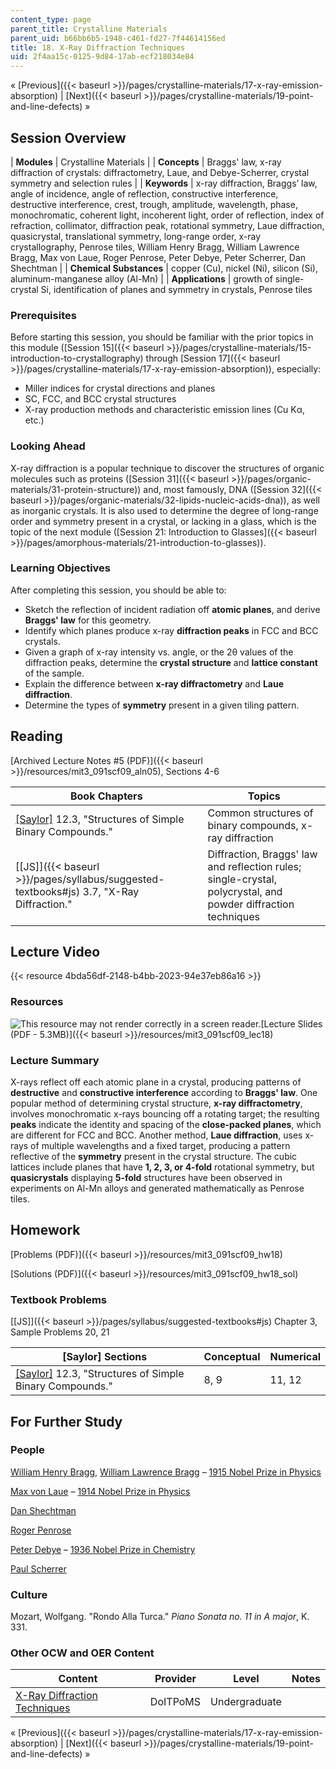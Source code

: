 ```yaml
---
content_type: page
parent_title: Crystalline Materials
parent_uid: b66bb6b5-1948-c461-fd27-7f44614156ed
title: 18. X-Ray Diffraction Techniques
uid: 2f4aa15c-0125-9d84-17ab-ecf218034e84
---
```


« [Previous]({{< baseurl >}}/pages/crystalline-materials/17-x-ray-emission-absorption) | [Next]({{< baseurl >}}/pages/crystalline-materials/19-point-and-line-defects) »

Session Overview
----------------

| **Modules** | Crystalline Materials |
| **Concepts** | Braggs' law, x-ray diffraction of crystals: diffractometry, Laue, and Debye-Scherrer, crystal symmetry and selection rules |
| **Keywords** | x-ray diffraction, Braggs’ law, angle of incidence, angle of reflection, constructive interference, destructive interference, crest, trough, amplitude, wavelength, phase, monochromatic, coherent light, incoherent light, order of reflection, index of refraction, collimator, diffraction peak, rotational symmetry, Laue diffraction, quasicrystal, translational symmetry, long-range order, x-ray crystallography, Penrose tiles, William Henry Bragg, William Lawrence Bragg, Max von Laue, Roger Penrose, Peter Debye, Peter Scherrer, Dan Shechtman |
| **Chemical Substances** | copper (Cu), nickel (Ni), silicon (Si), aluminum-manganese alloy (Al-Mn) |
| **Applications** | growth of single-crystal Si, identification of planes and symmetry in crystals, Penrose tiles 

### Prerequisites

Before starting this session, you should be familiar with the prior topics in this module ([Session 15]({{< baseurl >}}/pages/crystalline-materials/15-introduction-to-crystallography) through [Session 17]({{< baseurl >}}/pages/crystalline-materials/17-x-ray-emission-absorption)), especially:

*   Miller indices for crystal directions and planes
*   SC, FCC, and BCC crystal structures
*   X-ray production methods and characteristic emission lines (Cu Kα, etc.)

### Looking Ahead

X-ray diffraction is a popular technique to discover the structures of organic molecules such as proteins ([Session 31]({{< baseurl >}}/pages/organic-materials/31-protein-structure)) and, most famously, DNA ([Session 32]({{< baseurl >}}/pages/organic-materials/32-lipids-nucleic-acids-dna)), as well as inorganic crystals. It is also used to determine the degree of long-range order and symmetry present in a crystal, or lacking in a glass, which is the topic of the next module ([Session 21: Introduction to Glasses]({{< baseurl >}}/pages/amorphous-materials/21-introduction-to-glasses)).

### Learning Objectives

After completing this session, you should be able to:

*   Sketch the reflection of incident radiation off **atomic planes**, and derive **Braggs' law** for this geometry.
*   Identify which planes produce x-ray **diffraction peaks** in FCC and BCC crystals.
*   Given a graph of x-ray intensity vs. angle, or the 2θ values of the diffraction peaks, determine the **crystal structure** and **lattice constant** of the sample.
*   Explain the difference between **x-ray diffractometry** and **Laue diffraction**.
*   Determine the types of **symmetry** present in a given tiling pattern.

Reading
-------

[Archived Lecture Notes #5 (PDF)]({{< baseurl >}}/resources/mit3_091scf09_aln05), Sections 4-6

| Book Chapters | Topics |
| --- | --- |
| [\[Saylor\]](https://saylordotorg.github.io/text_general-chemistry-principles-patterns-and-applications-v1.0/s16-03-structures-of-simple-binary-co.html) 12.3, "Structures of Simple Binary Compounds." | Common structures of binary compounds, x-ray diffraction |
| [\[JS\]]({{< baseurl >}}/pages/syllabus/suggested-textbooks#js) 3.7, "X-Ray Diffraction." | Diffraction, Braggs' law and reflection rules; single-crystal, polycrystal, and powder diffraction techniques 

Lecture Video
-------------

{{< resource 4bda56df-2148-b4bb-2023-94e37eb86a16 >}}

### Resources

![This resource may not render correctly in a screen reader.](/images/inacessible.gif)[Lecture Slides (PDF - 5.3MB)]({{< baseurl >}}/resources/mit3_091scf09_lec18)

### Lecture Summary

X-rays reflect off each atomic plane in a crystal, producing patterns of **destructive** and **constructive interference** according to **Braggs' law**. One popular method of determining crystal structure, **x-ray diffractometry**, involves monochromatic x-rays bouncing off a rotating target; the resulting **peaks** indicate the identity and spacing of the **close-packed planes**, which are different for FCC and BCC. Another method, **Laue diffraction**, uses x-rays of multiple wavelengths and a fixed target, producing a pattern reflective of the **symmetry** present in the crystal structure. The cubic lattices include planes that have **1, 2, 3, or 4-fold** rotational symmetry, but **quasicrystals** displaying **5-fold** structures have been observed in experiments on Al-Mn alloys and generated mathematically as Penrose tiles.

Homework
--------

[Problems (PDF)]({{< baseurl >}}/resources/mit3_091scf09_hw18)

[Solutions (PDF)]({{< baseurl >}}/resources/mit3_091scf09_hw18_sol)

### Textbook Problems

[\[JS\]]({{< baseurl >}}/pages/syllabus/suggested-textbooks#js) Chapter 3, Sample Problems 20, 21

| \[Saylor\] Sections | Conceptual | Numerical |
| --- | --- | --- |
| [\[Saylor\]](https://saylordotorg.github.io/text_general-chemistry-principles-patterns-and-applications-v1.0/s16-03-structures-of-simple-binary-co.html) 12.3, "Structures of Simple Binary Compounds." | 8, 9 | 11, 12 

For Further Study
-----------------

### People

[William Henry Bragg](http://en.wikipedia.org/wiki/Sir_William_Bragg), [William Lawrence Bragg](http://en.wikipedia.org/wiki/William_Lawrence_Bragg) – [1915 Nobel Prize in Physics](http://nobelprize.org/nobel_prizes/physics/laureates/1915/)

[Max von Laue](http://en.wikipedia.org/wiki/Laue) – [1914 Nobel Prize in Physics](http://nobelprize.org/nobel_prizes/physics/laureates/1914/)

[Dan Shechtman](http://en.wikipedia.org/wiki/Dan_Shechtman)

[Roger Penrose](http://en.wikipedia.org/wiki/Roger_Penrose)

[Peter Debye](http://en.wikipedia.org/wiki/Peter_J._W._Debye) – [1936 Nobel Prize in Chemistry](http://nobelprize.org/nobel_prizes/chemistry/laureates/1936/index.html)

[Paul Scherrer](http://en.wikipedia.org/wiki/Paul_Scherrer)

### Culture

Mozart, Wolfgang. "Rondo Alla Turca." _Piano Sonata no. 11 in A major_, K. 331.

### Other OCW and OER Content

| Content | Provider | Level | Notes |
| --- | --- | --- | --- |
| [X-Ray Diffraction Techniques](http://www.doitpoms.ac.uk/tlplib/xray-diffraction/index.php) | DoITPoMS | Undergraduate |   

« [Previous]({{< baseurl >}}/pages/crystalline-materials/17-x-ray-emission-absorption) | [Next]({{< baseurl >}}/pages/crystalline-materials/19-point-and-line-defects) »